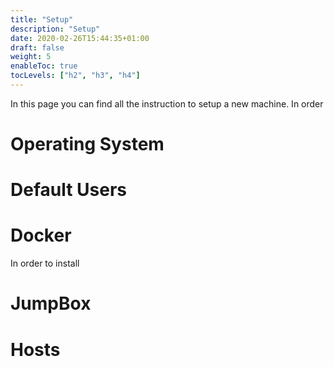 ```yaml
---
title: "Setup"
description: "Setup"
date: 2020-02-26T15:44:35+01:00
draft: false
weight: 5
enableToc: true
tocLevels: ["h2", "h3", "h4"]
---
```


In this page you can find all the instruction to setup a new machine.
In order 

# Operating System



# Default Users




# Docker

In order to install

# JumpBox



# Hosts


